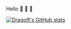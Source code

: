 Hello 🎉 🎉 🎉

[![Dragoft's GitHub stats](https://github-readme-stats.vercel.app/api?username=Dragoft&show_icons=true&theme=dracula)](https://github.com/anuraghazra/github-readme-stats)
